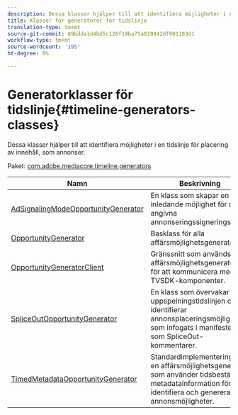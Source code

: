 ```yaml
---
description: Dessa klasser hjälper till att identifiera möjligheter i en tidslinje för placering av innehåll, som annonser.
title: Klasser för generatorer för tidslinje
translation-type: tm+mt
source-git-commit: 89bdda1d4bd5c126f19ba75a819942df901183d1
workflow-type: tm+mt
source-wordcount: '195'
ht-degree: 0%

---
```



# Generatorklasser för tidslinje{#timeline-generators-classes}

Dessa klasser hjälper till att identifiera möjligheter i en tidslinje för placering av innehåll, som annonser.

Paket: [com.adobe.mediacore.timeline.generators](https://help.adobe.com/en_US/primetime/api/psdk/asdoc-dhls_1.4/com/adobe/mediacore/timeline/generators/package-detail.html)

| Namn | Beskrivning |
|---|---|
| [AdSignalingModeOpportunityGenerator](https://help.adobe.com/en_US/primetime/api/psdk/asdoc-dhls_1.4/com/adobe/mediacore/timeline/generators/AdSignalingModeOpportunityGenerator.html) | En klass som skapar en inledande möjlighet för det angivna annonseringssigneringsläget. |
| [OpportunityGenerator](https://help.adobe.com/en_US/primetime/api/psdk/asdoc-dhls_1.4/com/adobe/mediacore/timeline/generators/OpportunityGenerator.html) | Basklass för alla affärsmöjlighetsgeneratorer. |
| [OpportunityGeneratorClient](https://help.adobe.com/en_US/primetime/api/psdk/asdoc-dhls_1.4/com/adobe/mediacore/timeline/generators/OpportunityGeneratorClient.html) | Gränssnitt som används av affärsmöjlighetsgeneratorer för att kommunicera med TVSDK-komponenter. |
| [SpliceOutOpportunityGenerator](https://help.adobe.com/en_US/primetime/api/psdk/asdoc-dhls_1.4/com/adobe/mediacore/timeline/generators/SpliceOutOpportunityGenerator.html) | En klass som övervakar uppspelningstidslinjen och identifierar annonsplaceringsmöjligheter som infogats i manifestet som SpliceOut-kommentarer. |
| [TimedMetadataOpportunityGenerator](https://help.adobe.com/en_US/primetime/api/psdk/asdoc-dhls_1.4/com/adobe/mediacore/timeline/generators/TimedMetadataOpportunityGenerator.html) | Standardimplementering av en affärsmöjlighetsgenerator som använder tidsbestämd metadatainformation för att identifiera och generera annonsmöjligheter. |